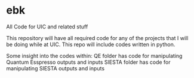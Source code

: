 # ebk
All Code for UIC and related stuff

This repository will have all required code for any of the projects that I will be doing while at UIC. This repo will include
codes written in python.

Some insight into the codes within:
QE folder has code for manipulating Quantum Esspresso outputs and inputs
SIESTA folder has code for manipulating SIESTA outputs and inputs
